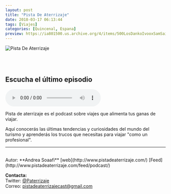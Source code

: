 ```yaml
---
layout: post
title: "Pista De Aterrizaje"
date: 2018-03-17 06:13:44
tags: [Viajes]
categories: [Quincenal, Espana]
preview: https://ia801500.us.archive.org/4/items/500LosDankoIvooxSamSaiz/Itunes%20Logo%20300%20-%20Air%20Blueberry.jpg
---
```


![Pista De Aterrizaje](https://ia801500.us.archive.org/4/items/500LosDankoIvooxSamSaiz/Itunes%20Logo%20500%20-%20Air%20Blueberry.jpg)

<br/>
<br/>

## Escucha el último episodio

<!--reproductor-feed=http://www.pistadeaterrizaje.com/feed/podcast/-->
<!--reproductor-start-->
<audio id="audio" preload="auto" controls="" src="http://media.blubrry.com/pistadeaterrizaje/traffic.libsyn.com/pistadeaterrizaje/Turismofobia_e_Impacto_Negativo_del_Turismo.mp3"></audio>
<!--reproductor-end-->

Pista de aterrizaje es el podcast sobre viajes que alimenta tus ganas de viajar. 

Aquí conocerás las últimas tendencias y curiosidades del mundo del turismo y aprenderás los trucos que necesitas para viajar "como un profesional".  

_ _ _
<br>
Autor: **Andrea Soaafi**  
[web](http://www.pistadeaterrizaje.com/)
[Feed](http://www.pistadeaterrizaje.com/feed/podcast/)  


**Contacta:**  
Twitter: [@Paterrizaje](https://twitter.com/Paterrizaje)  
Correo: [pistadeaterrizajecast@gmail.com](mailto:pistadeaterrizajecast@gmail.com)  

